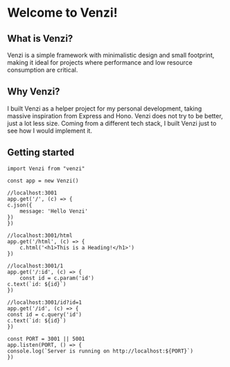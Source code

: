 # Welcome to Venzi!

## What is Venzi?

Venzi is a simple framework with minimalistic design and small footprint, making it ideal for projects where performance and low resource consumption are critical.

## Why Venzi?

I built Venzi as a helper project for my personal development, taking massive inspiration from Express and Hono. Venzi does not try to be better, just a lot less size. Coming from a different tech stack, I built Venzi just to see how I would implement it.

## Getting started

    import Venzi from "venzi"
    
    const app = new Venzi()
    
    //localhost:3001
    app.get('/', (c) => {
	c.json({
	    message: 'Hello Venzi'
	})
    })
    
    //localhost:3001/html
    app.get('/html', (c) => {
        c.html('<h1>This is a Heading!</h1>')
    })
    
    //localhost:3001/1
    app.get('/:id', (c) => {
        const id = c.param('id')
	c.text(`id: ${id}`)
    })
    
    //localhost:3001/id?id=1
    app.get('/id', (c) => {
	const id = c.query('id')
	c.text(`id: ${id}`)
    })
    
    const PORT = 3001 || 5001
	app.listen(PORT, () => {
	console.log(`Server is running on http://localhost:${PORT}`)
    })
